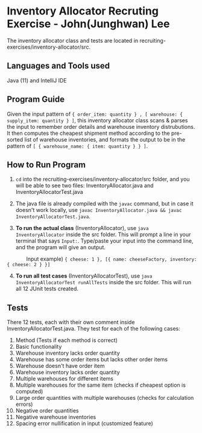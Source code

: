# Inventory Allocator Recruting Exercise - John(Junghwan) Lee

The inventory allocator class and tests are located in recruiting-exercises/inventory-allocator/src.

## Languages and Tools used
Java (11) and IntelliJ IDE 

## Program Guide
Given the input pattern of `{ order_item: quantity } , [ warehouse: { supply_item: quantity } ]`, this inventory allocator class scans & parses the input to remember order details and warehouse inventory distrubutions. It then computes the cheapest shipment method according to the pre-sorted list of warehouse inventories, and formats the output to be in the pattern of `[ { warehouse_name: { item: quantity } } ]`.

## How to Run Program
1. `cd` into the recruiting-exercises/inventory-allocator/src folder, and you will be able to see two files: InventoryAllocator.java and InventoryAllocatorTest.java

2. The java file is already compiled with the `javac` command, but in case it doesn't work locally, use `javac InventoryAllocator.java && javac InventoryAllocatorTest.java`.

3. **To run the actual class** (InventoryAllocator), use `java InventoryAllocator` inside the src folder. This will prompt a line in your terminal that says `Input:`. Type/paste your input into the command line, and the program will give an output.

&nbsp;&nbsp;&nbsp;&nbsp;&nbsp;&nbsp;&nbsp;&nbsp;&nbsp;&nbsp;&nbsp;&nbsp; Input example) `{ cheese: 1 }, [{ name: cheeseFactory, inventory: { cheese: 2 } }]`

4. **To run all test cases** (InventoryAllocatorTest), use `java InventoryAllocatorTest runAllTests` inside the src folder. This will run all 12 JUnit tests created.

## Tests
There 12 tests, each with their own comment inside InventoryAllocatorTest.java. They test for each of the following cases:
1. Method (Tests if each method is correct)
2. Basic functionality
3. Warehouse inventory lacks order quantity
4. Warehouse has some order items but lacks other order items
5. Warehouse doesn't have order item
6. Warehouse inventory lacks order quantity
7. Multiple warehouses for different items
8. Multiple warehouses for the same item (checks if cheapest option is computed)
9. Large order quantities with multiple warehouses (checks for calculation errors)
10. Negative order quantities
11. Negative warehouse inventories
12. Spacing error nullification in input (customized feature)
